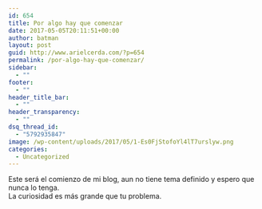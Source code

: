 ```yaml
---
id: 654
title: Por algo hay que comenzar
date: 2017-05-05T20:11:51+00:00
author: batman
layout: post
guid: http://www.arielcerda.com/?p=654
permalink: /por-algo-hay-que-comenzar/
sidebar:
  - ""
footer:
  - ""
header_title_bar:
  - ""
header_transparency:
  - ""
dsq_thread_id:
  - "5792935847"
image: /wp-content/uploads/2017/05/1-Es0FjStofoYl4lT7urslyw.png
categories:
  - Uncategorized
---
```

Este será el comienzo de mi blog, aun no tiene tema definido y espero que nunca lo tenga.  
La curiosidad es más grande que tu problema.
